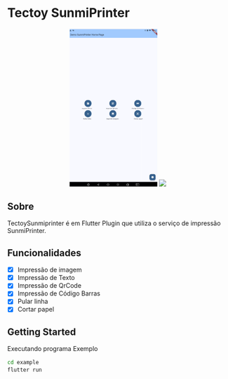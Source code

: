 # Tectoy SunmiPrinter #

<p align="center">
<img src=screenshots/tela-inicial-app.png  width="200"/>
<img src="screenshots/impressao-k2mini.png" width="200dp"/>
</p>

Sobre
---
TectoySunmiprinter é em Flutter Plugin que utiliza o serviço de impressão SunmiPrinter.</br>

 Funcionalidades
---

- [X] Impressão de imagem 
- [X] Impressão de Texto
- [X] Impressão de QrCode
- [X] Impressão de Código Barras
- [X] Pular linha
- [X] Cortar papel

Getting Started
---

Executando programa Exemplo

```bash
cd example
flutter run
```

